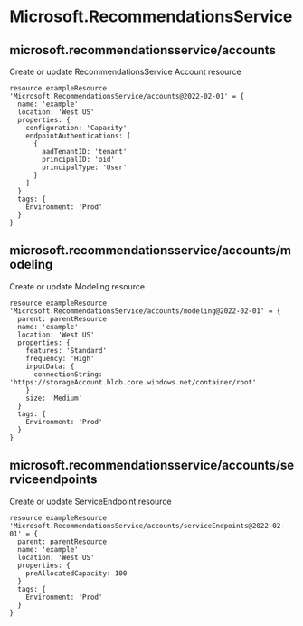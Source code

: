 # Microsoft.RecommendationsService

## microsoft.recommendationsservice/accounts

Create or update RecommendationsService Account resource
```bicep
resource exampleResource 'Microsoft.RecommendationsService/accounts@2022-02-01' = {
  name: 'example'
  location: 'West US'
  properties: {
    configuration: 'Capacity'
    endpointAuthentications: [
      {
        aadTenantID: 'tenant'
        principalID: 'oid'
        principalType: 'User'
      }
    ]
  }
  tags: {
    Environment: 'Prod'
  }
}
```

## microsoft.recommendationsservice/accounts/modeling

Create or update Modeling resource
```bicep
resource exampleResource 'Microsoft.RecommendationsService/accounts/modeling@2022-02-01' = {
  parent: parentResource 
  name: 'example'
  location: 'West US'
  properties: {
    features: 'Standard'
    frequency: 'High'
    inputData: {
      connectionString: 'https://storageAccount.blob.core.windows.net/container/root'
    }
    size: 'Medium'
  }
  tags: {
    Environment: 'Prod'
  }
}
```

## microsoft.recommendationsservice/accounts/serviceendpoints

Create or update ServiceEndpoint resource
```bicep
resource exampleResource 'Microsoft.RecommendationsService/accounts/serviceEndpoints@2022-02-01' = {
  parent: parentResource 
  name: 'example'
  location: 'West US'
  properties: {
    preAllocatedCapacity: 100
  }
  tags: {
    Environment: 'Prod'
  }
}
```

